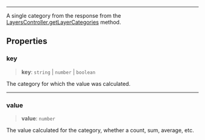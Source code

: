 ***

A single category from the response from the [LayersController.getLayerCategories](LayersController.md#getlayercategories) method.

## Properties

### key

> **key**: `string` | `number` | `boolean`

The category for which the value was calculated.

***

### value

> **value**: `number`

The value calculated for the category, whether a count, sum, average, etc.
